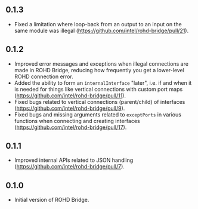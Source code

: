 ## 0.1.3

- Fixed a limitation where loop-back from an output to an input on the same module was illegal (<https://github.com/intel/rohd-bridge/pull/21>).

## 0.1.2

- Improved error messages and exceptions when illegal connections are made in ROHD Bridge, reducing how frequently you get a lower-level ROHD connection error.
- Added the ability to form an `internalInterface` "later", i.e. if and when it is needed for things like vertical connections with custom port maps (<https://github.com/intel/rohd-bridge/pull/11>).
- Fixed bugs related to vertical connections (parent/child) of interfaces (<https://github.com/intel/rohd-bridge/pull/9>).
- Fixed bugs and missing arguments related to `exceptPorts` in various functions when connecting and creating interfaces (<https://github.com/intel/rohd-bridge/pull/17>).

## 0.1.1

- Improved internal APIs related to JSON handling (<https://github.com/intel/rohd-bridge/pull/7>).

## 0.1.0

- Initial version of ROHD Bridge.
